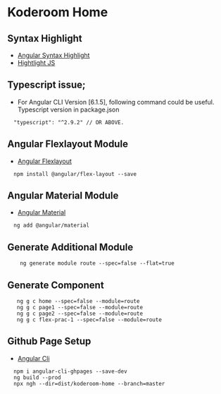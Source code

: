 # Koderoom Home


## Syntax Highlight
* [Angular Syntax Highlight](https://github.com/MurhafSousli/ngx-highlightjs)
* [Hightlight JS](https://highlightjs.org/)

## Typescript issue; 
* For Angular CLI Version [6.1.5], following command could be useful. Typescript version in package.json
```
  "typescript": "^2.9.2" // OR ABOVE.
```


## Angular Flexlayout Module
* [Angular Flexlayout](https://github.com/angular/flex-layout)
```
  npm install @angular/flex-layout --save
```

## Angular Material Module
* [Angular Material](https://material.angular.io/)
```
  ng add @angular/material
```

## Generate Additional Module
```
    ng generate module route --spec=false --flat=true
```

## Generate Component
```
   ng g c home --spec=false --module=route
   ng g c page1 --spec=false --module=route
   ng g c page2 --spec=false --module=route
   ng g c flex-prac-1 --spec=false --module=route
```


## Github Page Setup
* [Angular Cli](https://github.com/angular-schule/angular-cli-ghpages)
```
  npm i angular-cli-ghpages --save-dev
  ng build --prod
  npx ngh --dir=dist/koderoom-home --branch=master
```

